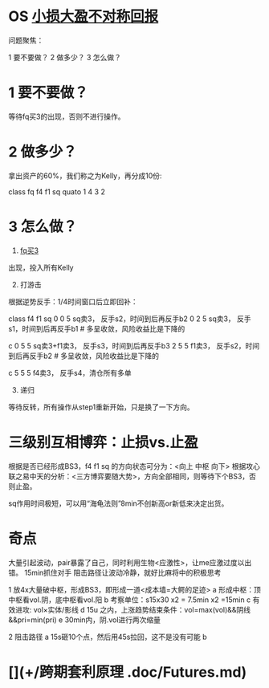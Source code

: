 # OS [小损大盈不对称回报](~/bin/.m2doc/article_201_“非上帝投机者”的自赎)

问题聚焦：

1 要不要做？
2 做多少？
3 怎么做？

# 1 要不要做？

等待fq买3的出现，否则不进行操作。

# 2 做多少？

拿出资产的60%，我们称之为Kelly，再分成10份:

class   fq  f4  f1  sq
quato   1   4   3   2

# 3 怎么做？

1. [fq买3](趋势)

出现，投入所有Kelly

2. 打游击

根据逆势反手：1/4时间窗口后立即回补：

class   f4  f1  sq
        0   0   5       sq卖3，         反手s2，时间到后再反手b2
        0   2   5       sq卖3，         反手s1，时间到后再反手b1        # 多呈收敛，风险收益比是下降的

c       0   5   5       sq卖3+f1卖3，   反手s3，时间到后再反手b3
        2   5   5             f1卖3，   反手s2，时间到后再反手b2        # 多呈收敛，风险收益比是下降的

c       5   5   5             f4卖3，   反手s4，清仓所有多单

3. 递归

等待反转，所有操作从step1重新开始，只是换了一下方向。

# 三级别互相博弈：止损vs.止盈

根据是否已经形成BS3，f4 f1 sq 的方向状态可分为：<向上 中枢 向下>
根据攻心联之易中天的分析：<三方博弈要随大势>，方向全部相同，则等待下个BS3，否则止盈。

sq作用时间极短，可以用“海龟法则”8min不创新高or新低来决定出货。

# 奇点

大量引起波动，pair暴露了自己，同时利用生物<应激性>，让me应激过度以出错。
15min抓住对手
阻击路径让波动冷静，就好比麻将中的积极思考

1 放4x大量破中枢，形成BS3，即形成一道<成本墙=大鳄的足迹>
  a 形成中枢：顶中枢看vol.阴，底中枢看vol.阳
  b 考察单位：s15x30 x2 = 7.5min x2 =15min
  c 有效进攻: vol×实体/影线
  d 15u 之内，上涨趋势结束条件：vol=max(vol)&&阴线&&pri=min(pri)
  e 30min内，阴.vol进行两次缩量

2 阻击路径
  a 15s砸10个点，然后用45s拉回，这不是没有可能
  b

#  [](+/跨期套利原理 .doc/Futures.md)

